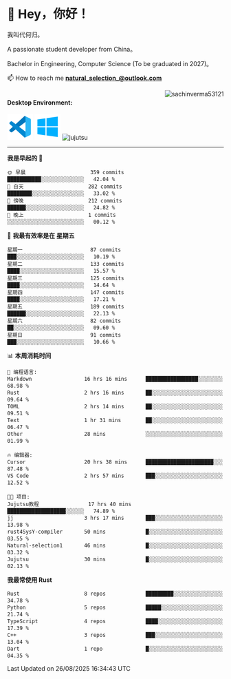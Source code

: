 # 👋 Hey，你好！

我叫代何归。

A passionate student developer from China。

Bachelor in Engineering, Computer Science (To be graduated in 2027)。

📫 How to reach me **natural_selection_@outlook.com**

<div style="display: flex; justify-content: space-between; align-items: flex-start;">
  <div>
    <h4>Desktop Environment: </h4>
    <span>
      <img style="margin: auto;" src="https://raw.githubusercontent.com/sachinverma53121/sachinverma53121/master/icons/vsc.png" alt=vs width="60" height="60"/>
      <img style="margin: auto;" src="https://raw.githubusercontent.com/sachinverma53121/sachinverma53121/master/icons/win10.png" alt=windows10 width="60" height="60"/>
      <img style="margin: auto;" src="https://img2023.cnblogs.com/blog/3292968/202505/3292968-20250515084111916-1835883071.png" alt=jujutsu width="60" height="60"/>
    </span>
  </div>
  <div>
    <img style="margin: auto;" src=https://github-readme-stats.vercel.app/api?username=Natural-selection1&show_icons=true alt=sachinverma53121 />
  </div>
</div>

---

<!--START_SECTION:waka-->
**我是早起的 🐤** 

```text
🌞 早晨                     359 commits         ███████████░░░░░░░░░░░░░░   42.04 % 
🌆 白天                     282 commits         ████████░░░░░░░░░░░░░░░░░   33.02 % 
🌃 傍晚                     212 commits         ██████░░░░░░░░░░░░░░░░░░░   24.82 % 
🌙 晚上                     1 commits           ░░░░░░░░░░░░░░░░░░░░░░░░░   00.12 % 
```
📅 **我最有效率是在 星期五** 

```text
星期一                      87 commits          ███░░░░░░░░░░░░░░░░░░░░░░   10.19 % 
星期二                      133 commits         ████░░░░░░░░░░░░░░░░░░░░░   15.57 % 
星期三                      125 commits         ████░░░░░░░░░░░░░░░░░░░░░   14.64 % 
星期四                      147 commits         ████░░░░░░░░░░░░░░░░░░░░░   17.21 % 
星期五                      189 commits         ██████░░░░░░░░░░░░░░░░░░░   22.13 % 
星期六                      82 commits          ██░░░░░░░░░░░░░░░░░░░░░░░   09.60 % 
星期日                      91 commits          ███░░░░░░░░░░░░░░░░░░░░░░   10.66 % 
```


📊 **本周消耗时间** 

```text
💬 编程语言: 
Markdown                 16 hrs 16 mins      █████████████████░░░░░░░░   68.98 % 
Rust                     2 hrs 16 mins       ██░░░░░░░░░░░░░░░░░░░░░░░   09.64 % 
TOML                     2 hrs 14 mins       ██░░░░░░░░░░░░░░░░░░░░░░░   09.51 % 
Text                     1 hr 31 mins        ██░░░░░░░░░░░░░░░░░░░░░░░   06.47 % 
Other                    28 mins             ░░░░░░░░░░░░░░░░░░░░░░░░░   01.99 % 

🔥 编辑器: 
Cursor                   20 hrs 38 mins      ██████████████████████░░░   87.48 % 
VS Code                  2 hrs 57 mins       ███░░░░░░░░░░░░░░░░░░░░░░   12.52 % 

🐱‍💻 项目: 
Jujutsu教程                17 hrs 40 mins      ███████████████████░░░░░░   74.89 % 
jj                       3 hrs 17 mins       ███░░░░░░░░░░░░░░░░░░░░░░   13.98 % 
rust4SysY-compiler       50 mins             █░░░░░░░░░░░░░░░░░░░░░░░░   03.55 % 
Natural-selection1       46 mins             █░░░░░░░░░░░░░░░░░░░░░░░░   03.32 % 
Jujutsu                  30 mins             █░░░░░░░░░░░░░░░░░░░░░░░░   02.13 % 
```

**我最常使用 Rust** 

```text
Rust                     8 repos             █████████░░░░░░░░░░░░░░░░   34.78 % 
Python                   5 repos             █████░░░░░░░░░░░░░░░░░░░░   21.74 % 
TypeScript               4 repos             ████░░░░░░░░░░░░░░░░░░░░░   17.39 % 
C++                      3 repos             ███░░░░░░░░░░░░░░░░░░░░░░   13.04 % 
Dart                     1 repo              █░░░░░░░░░░░░░░░░░░░░░░░░   04.35 % 
```




 Last Updated on 26/08/2025 16:34:43 UTC
<!--END_SECTION:waka-->
